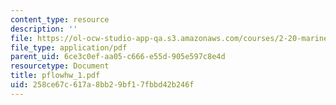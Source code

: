 ```yaml
---
content_type: resource
description: ''
file: https://ol-ocw-studio-app-qa.s3.amazonaws.com/courses/2-20-marine-hydrodynamics-13-021-spring-2005/258ce67c617a8bb29bf17fbbd42b246f_pflowhw_1.pdf
file_type: application/pdf
parent_uid: 6ce3c0ef-aa05-c666-e55d-905e597c8e4d
resourcetype: Document
title: pflowhw_1.pdf
uid: 258ce67c-617a-8bb2-9bf1-7fbbd42b246f
---
```

